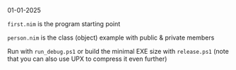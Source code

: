 01-01-2025

`first.nim` is the program starting point

`person.nim` is the class (object) example with public & private members

Run with `run_debug.ps1` or build the minimal EXE size with `release.ps1` (note that you can also use UPX to compress it even further)
